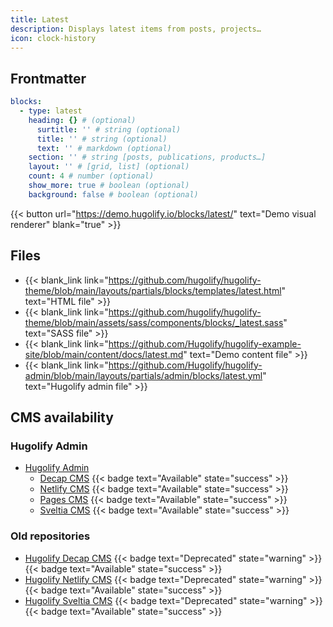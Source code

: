 ```yaml
---
title: Latest
description: Displays latest items from posts, projects…
icon: clock-history
---
```


## Frontmatter

```yml
blocks:
  - type: latest
    heading: {} # (optional)
      surtitle: '' # string (optional)
      title: '' # string (optional)
      text: '' # markdown (optional)
    section: '' # string [posts, publications, products…]
    layout: '' # [grid, list] (optional)
    count: 4 # number (optional)
    show_more: true # boolean (optional)
    background: false # boolean (optional)
```

{{< button url="https://demo.hugolify.io/blocks/latest/" text="Demo visual renderer" blank="true" >}}

## Files

- {{< blank_link link="https://github.com/hugolify/hugolify-theme/blob/main/layouts/partials/blocks/templates/latest.html" text="HTML file" >}}
- {{< blank_link link="https://github.com/hugolify/hugolify-theme/blob/main/assets/sass/components/blocks/_latest.sass" text="SASS file" >}}
- {{< blank_link link="https://github.com/Hugolify/hugolify-example-site/blob/main/content/docs/latest.md" text="Demo content file" >}}
- {{< blank_link link="https://github.com/Hugolify/hugolify-admin/blob/main/layouts/partials/admin/blocks/latest.yml" text="Hugolify admin file" >}}

## CMS availability

### Hugolify Admin

- [Hugolify Admin](/docs/cms/admin/)
  - [Decap CMS](/docs/cms/admin/cms/decap-cms/) {{< badge text="Available" state="success" >}}
  - [Netlify CMS](/docs/cms/admin/cms/netlify-cms/) {{< badge text="Available" state="success" >}}
  - [Pages CMS](/docs/cms/admin/cms/pages-cms/) {{< badge text="Available" state="success" >}}
  - [Sveltia CMS](/docs/cms/admin/cms/sveltia-cms/) {{< badge text="Available" state="success" >}}

### Old repositories 

- [Hugolify Decap CMS](/docs/cms/decap-cms/) {{< badge text="Deprecated" state="warning" >}} {{< badge text="Available" state="success" >}}
- [Hugolify Netlify CMS](/docs/cms/netlify-cms/) {{< badge text="Deprecated" state="warning" >}} {{< badge text="Available" state="success" >}}
- [Hugolify Sveltia CMS](/docs/cms/sveltia-cms/) {{< badge text="Deprecated" state="warning" >}} {{< badge text="Available" state="success" >}}
